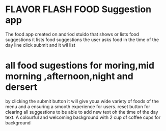 # FLAVOR FLASH FOOD Suggestion app
The food app created on andriod stuido that shows or lists food suggestions it lists food suggestions the user asks food in the time of the day line click submit and it wil list
# all food sugestions for moring,mid morning ,afternoon,night and dersert 
by clicking the submit button it will give youa wide variety of foods of the menu and a ensuring a smooth experience for users.
reset button for clearing all suggestions to be able to add new text oh the time of the day text.
A colourful and welcoming background with 2 cup of coffee cups for background


